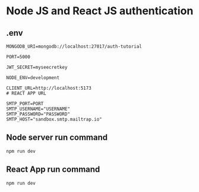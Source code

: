 # Node JS and React JS authentication


## .env
```
MONGODB_URI=mongodb://localhost:27017/auth-tutorial

PORT=5000

JWT_SECRET=myseecretkey

NODE_ENV=development

CLIENT_URL=http://localhost:5173
# REACT APP URL

SMTP_PORT=PORT
SMTP_USERNAME="USERNAME"
SMTP_PASSWORD="PASSWORD"
SMTP_HOST="sandbox.smtp.mailtrap.io"
```


## Node server run command

```
npm run dev
```


## React App run command

```
npm run dev
```